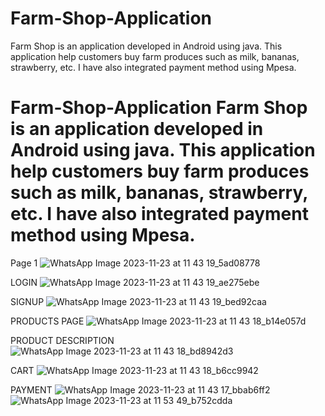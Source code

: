 # Farm-Shop-Application
Farm Shop is an application developed in Android using java. This application help customers buy farm produces such as milk, bananas, strawberry, etc. I have also integrated payment method using Mpesa.
# Farm-Shop-Application Farm Shop is an application developed in Android using java. This application help customers buy farm produces such as milk, bananas, strawberry, etc. I have also integrated payment method using Mpesa.

Page 1
![WhatsApp Image 2023-11-23 at 11 43 19_5ad08778](https://github.com/Dominicmburu/Farm-Shop-Application/assets/98893188/48451c36-4aee-45a7-b8c7-e4158083089c)

LOGIN
![WhatsApp Image 2023-11-23 at 11 43 19_ae275ebe](https://github.com/Dominicmburu/Farm-Shop-Application/assets/98893188/dff59205-a788-43ef-9b88-f4f6562187e2)

SIGNUP
![WhatsApp Image 2023-11-23 at 11 43 19_bed92caa](https://github.com/Dominicmburu/Farm-Shop-Application/assets/98893188/5bc0d486-436a-4703-bee8-323b868a1782)

PRODUCTS PAGE
![WhatsApp Image 2023-11-23 at 11 43 18_b14e057d](https://github.com/Dominicmburu/Farm-Shop-Application/assets/98893188/53e084bc-78b1-4800-a276-33bdfd3fb344)

PRODUCT DESCRIPTION
![WhatsApp Image 2023-11-23 at 11 43 18_bd8942d3](https://github.com/Dominicmburu/Farm-Shop-Application/assets/98893188/0aa9bb85-db50-4c9e-8b90-5a3e50ace0ea)

CART
![WhatsApp Image 2023-11-23 at 11 43 18_b6cc9942](https://github.com/Dominicmburu/Farm-Shop-Application/assets/98893188/5fdb1294-6faa-4ea2-b95e-7f23d27e5309)

PAYMENT
![WhatsApp Image 2023-11-23 at 11 43 17_bbab6ff2](https://github.com/Dominicmburu/Farm-Shop-Application/assets/98893188/52bb38c6-18e5-4dca-88a8-dd287f083d03)
![WhatsApp Image 2023-11-23 at 11 53 49_b752cdda](https://github.com/Dominicmburu/Farm-Shop-Application/assets/98893188/58486048-aea4-4dd6-b815-ac719b93aa9c)



